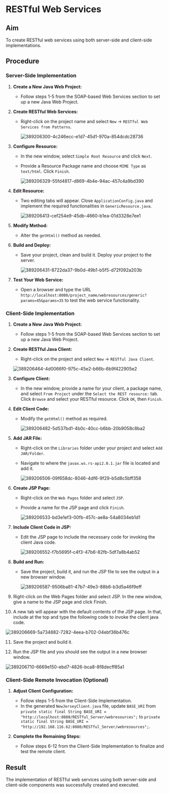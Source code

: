 # RESTful Web Services

## Aim
To create RESTful web services using both server-side and client-side implementations.

## Procedure

### Server-Side Implementation

1. **Create a New Java Web Project:**
   - Follow steps 1-5 from the SOAP-based Web Services section to set up a new Java Web Project.

2. **Create RESTful Web Services:**
   - Right-click on the project name and select `New` -> `RESTful Web Services from Patterns`.

     ![389206300-4c246ecc-e1d7-45d1-970a-854dcdc28736](https://github.com/user-attachments/assets/5eca2df7-0d50-473a-9202-561f6a180fe7)


3. **Configure Resource:**
   - In the new window, select `Simple Root Resource` and click `Next`.
   - Provide a Resource Package name and choose `MIME Type` as `text/html`. Click `Finish`.

     ![389206329-55fd4817-d869-4b4e-94ac-457c4a9bd390](https://github.com/user-attachments/assets/8de7390a-2b66-4037-b075-369f6f083d73)


4. **Edit Resource:**
   - Two editing tabs will appear. Close `ApplicationConfig.java` and implement the required functionalities in `GenericResource.java`.

     ![389206413-cef254e9-45db-4660-b1ea-01d3328e7ee1](https://github.com/user-attachments/assets/b01f0bf8-4e33-458e-a806-a91f1ef6b46f)


5. **Modify Method:**
   - Alter the `getHtml()` method as needed.

6. **Build and Deploy:**
   - Save your project, clean and build it. Deploy your project to the server.

     ![389206431-8722da37-9b0d-49b1-b5f5-d72f092a203b](https://github.com/user-attachments/assets/e68aa9c5-0087-4ad3-9ada-aecbcc11ee35)


7. **Test Your Web Service:**
   - Open a browser and type the URL `http://localhost:8080/project_name/webresources/generic?params=45&params=35` to test the web service functionality.

### Client-Side Implementation

1. **Create a New Java Web Project:**
   - Follow steps 1-5 from the SOAP-based Web Services section to set up a new Java Web Project.

2. **Create RESTful Java Client:**
   - Right-click on the project and select `New` -> `RESTful Java Client`.

   ![389206464-4d0066f0-975c-45e2-b66b-6b9f422905e2](https://github.com/user-attachments/assets/7598efb5-ae10-4b62-a540-b5579d40ae0a)


3. **Configure Client:**
   - In the new window, provide a name for your client, a package name, and select `From Project` under the `Select the REST resource:` tab. Click `Browse` and select your RESTful resource. Click `OK`, then `Finish`.

4. **Edit Client Code:**
   - Modify the `getHtml()` method as required.

     ![389206482-5d537bd1-4b0c-40cc-b6bb-20b9058c8ba2](https://github.com/user-attachments/assets/df8d41d1-6ab5-4ef6-b417-8303ba15cd25)


5. **Add JAR File:**
   - Right-click on the `Libraries` folder under your project and select `Add JAR/Folder`.
   - Navigate to where the `javax.ws.rs-api2.0.1.jar` file is located and add it.

     ![389206506-09f658dc-8046-4df6-9f29-b5d8c5bff358](https://github.com/user-attachments/assets/dabd704f-26f4-437c-adfc-a3e401bff039)


6. **Create JSP Page:**
   - Right-click on the `Web Pages` folder and select `JSP`.
   - Provide a name for the JSP page and click `Finish`.

     ![389206533-bd3e1ef3-00fb-457c-ae8a-54a8034eb1d1](https://github.com/user-attachments/assets/a56f64b9-4b20-4d7f-8f63-e99e41c0cb3a)


7. **Include Client Code in JSP:**
   - Edit the JSP page to include the necessary code for invoking the client Java code.

     ![389206552-f7b5695f-c4f3-47b6-82fb-5df7a8b4ab52](https://github.com/user-attachments/assets/87f320dc-5a65-4b07-b56b-47b32cfb1e04)


8. **Build and Run:**
   - Save the project, build it, and run the JSP file to see the output in a new browser window.

     ![389206587-9506ba81-47b7-49e3-88b6-b3d5a46f9eff](https://github.com/user-attachments/assets/05625e79-9567-47ab-9b23-917a6b8aeee8)

9. Right-click on the Web Pages folder and select JSP. In the new window, give a name to the JSP page and click Finish.

10. A new tab will appear with the default contents of the JSP page. In that, include at the top and type the following code to invoke the client java code.

![389206669-5a734882-7282-4eea-b702-04ebf36b476c](https://github.com/user-attachments/assets/9540b75e-6dbf-4a16-9bca-aedad96fc85b)

11. Save the project and build it.

12. Run the JSP file and you should see the output in a new browser window.

![389206710-6669e150-ebd7-4826-bca8-8f8decff85a1](https://github.com/user-attachments/assets/c4622cd0-0072-4a68-a478-309c3f782333)

### Client-Side Remote Invocation (Optional)

1. **Adjust Client Configuration:**
   - Follow steps 1-5 from the Client-Side Implementation.
   - In the generated `NewJerseyClient.java` file, update `BASE_URI` from `private static final String BASE_URI = "http://localhost:8080/RESTful_Server/webresources";` to `private static final String BASE_URI = "http://192.168.116.62:8080/RESTful_Server/webresources";`.

2. **Complete the Remaining Steps:**
   - Follow steps 6-12 from the Client-Side Implementation to finalize and test the remote client.

## Result

The implementation of RESTful web services using both server-side and client-side components was successfully created and executed.

